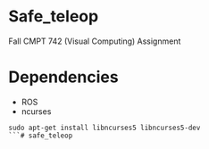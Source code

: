 # Safe_teleop

Fall CMPT 742 (Visual Computing) Assignment

# Dependencies
* ROS
* ncurses
```
sudo apt-get install libncurses5 libncurses5-dev
```# safe_teleop
